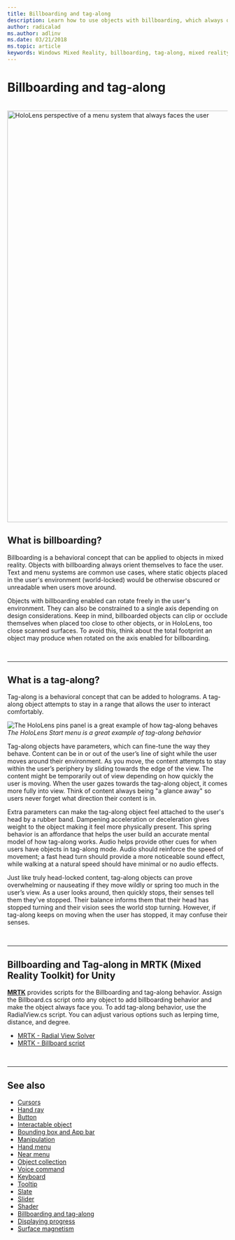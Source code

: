 ```yaml
---
title: Billboarding and tag-along
description: Learn how to use objects with billboarding, which always orient themselves to face the user in mixed reality applications.
author: radicalad
ms.author: adlinv
ms.date: 03/21/2018
ms.topic: article
keywords: Windows Mixed Reality, billboarding, tag-along, mixed reality headset, windows mixed reality headset, virtual reality headset, HoloLens, MRTK, Mixed Reality Toolkit
---
```


# Billboarding and tag-along

<br>

<img src="images/MRTK_TagAlong.gif" alt="HoloLens perspective of a menu system that always faces the user" width="940px">
<br>

## What is billboarding?

Billboarding is a behavioral concept that can be applied to objects in mixed reality. Objects with billboarding always orient themselves to face the user. Text and menu systems are common use cases, where static objects placed in the user's environment (world-locked) would be otherwise obscured or unreadable when users move around.

Objects with billboarding enabled can rotate freely in the user's environment. They can also be constrained to a single axis depending on design considerations. Keep in mind, billboarded objects can clip or occlude themselves when placed too close to other objects, or in HoloLens, too close scanned surfaces. To avoid this, think about the total footprint an object may produce when rotated on the axis enabled for billboarding.

<br>

---
## What is a tag-along?

Tag-along is a behavioral concept that can be added to holograms. A tag-along object attempts to stay in a range that allows the user to interact comfortably.

![The HoloLens pins panel is a great example of how tag-along behaves](images/tagalong-1000px.jpg)<br>
*The HoloLens Start menu is a great example of tag-along behavior*

Tag-along objects have parameters, which can fine-tune the way they behave. Content can be in or out of the user’s line of sight while the user moves around their environment. As you move, the content attempts to stay within the user’s periphery by sliding towards the edge of the view. The content might be temporarily out of view depending on how quickly the user is moving. When the user gazes towards the tag-along object, it comes more fully into view. Think of content always being "a glance away" so users never forget what direction their content is in.

Extra parameters can make the tag-along object feel attached to the user's head by a rubber band. Dampening acceleration or deceleration gives weight to the object making it feel more physically present. This spring behavior is an affordance that helps the user build an accurate mental model of how tag-along works. Audio helps provide other cues for when users have objects in tag-along mode. Audio should reinforce the speed of movement; a fast head turn should provide a more noticeable sound effect, while walking at a natural speed should have minimal or no audio effects.

Just like truly head-locked content, tag-along objects can prove overwhelming or nauseating if they move wildly or spring too much in the user’s view. As a user looks around, then quickly stops, their senses tell them they've stopped. Their balance informs them that their head has stopped turning and their vision sees the world stop turning. However, if tag-along keeps on moving when the user has stopped, it may confuse their senses.

<br>

---

## Billboarding and Tag-along in MRTK (Mixed Reality Toolkit) for Unity
**[MRTK](https://github.com/Microsoft/MixedRealityToolkit-Unity)** provides scripts for the Billboarding and tag-along behavior. Assign the Billboard.cs script onto any object to add billboarding behavior and make the object always face you. To add tag-along behavior, use the RadialView.cs script. You can adjust various options such as lerping time, distance, and degree.

* [MRTK - Radial View Solver](/windows/mixed-reality/mrtk-unity/features/ux-building-blocks/solvers/solver#radialview)
* [MRTK - Billboard script](https://github.com/microsoft/MixedRealityToolkit-Unity/blob/mrtk_release/Assets/MixedRealityToolkit.SDK/Features/UX/Scripts/Utilities/Billboard.cs)


<br>

---

## See also

* [Cursors](cursors.md)
* [Hand ray](point-and-commit.md)
* [Button](button.md)
* [Interactable object](interactable-object.md)
* [Bounding box and App bar](app-bar-and-bounding-box.md)
* [Manipulation](direct-manipulation.md)
* [Hand menu](hand-menu.md)
* [Near menu](near-menu.md)
* [Object collection](object-collection.md)
* [Voice command](voice-input.md)
* [Keyboard](keyboard.md)
* [Tooltip](tooltip.md)
* [Slate](slate.md)
* [Slider](slider.md)
* [Shader](shader.md)
* [Billboarding and tag-along](billboarding-and-tag-along.md)
* [Displaying progress](progress.md)
* [Surface magnetism](surface-magnetism.md)